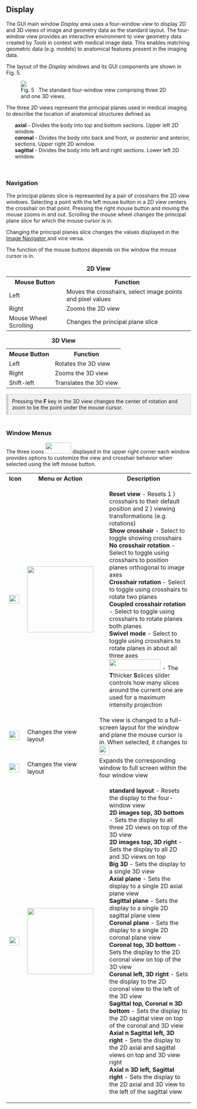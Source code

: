 <h2 id="display"> Display </h2>

The GUI main window <i>Display</i> area uses a four-window view to display 2D and 3D views of image and geometry data as
the standard layout. The four-window view provides an interactive environment to view geometry data created by <i>Tools</i> in
context with medical image data. This enables matching geometric data (e.g. models) to anatomical features present in the imaging data.

The layout of the <i>Display</i> windows and its GUI components are shown in Fig. 5.

<figure>
  <img class="svImg svImgMd"  src="../documentation/quickguide/images/display.png"> 
  <figcaption class="svCaption"> Fig. 5 &nbsp The standard four-window view comprising three 2D and one 3D views.
</figure>

The three 2D views represent the principal planes used in medical imaging to describe the location of anatomical
structures defined as

<ul style="list-style-type:none;">

  <li> <b>axial</b> - Divides the body into top and bottom sections. Upper left 2D window. </li>

  <li> <b>coronal</b> - Divides the body into back and front, or posterior and anterior, sections. Upper right 2D window. </li>

  <li> <b>sagittal</b> - Divides the body into left and right sections. Lower left 2D window. </li>

</ul>
<br>

<h3 id="navigation"> Navigation </h3>

The principal planes slice is represented by a pair of crosshairs the 2D view windows. Selecting a point with the left
mouse button in a 2D view centers the crosshair on that point. Pressing the right mouse button and moving the mouse zooms
in and out. Scrolling the mouse wheel changes the principal plane slice for which the mouse cursor is in.

Changing the principal planes slice changes the values displayed in the <a href="#image_navigator"> Image Navigator </a>
and vice versa.

The function of the mouse buttons depends on the window the mouse cursor is in.

<table class="table table-bordered" style="width:100%">
  <caption> <b> 2D View </b> </caption>
  <tr>
    <th>Mouse Button </th>
    <th> Function </th>
  </tr>

  <tr>
    <td> Left </td>
    <td> Moves the crosshairs, select image points and pixel values </td>
  </tr>

  <tr>
    <td> Right </td>
    <td> Zooms the 2D view 
  </tr>

  <tr>
    <td> Mouse Wheel Scrolling </td>
    <td> Changes the principal plane slice
  </tr>

</table>

<table class="table table-bordered" style="width:100%">
  <caption> <b> 3D View </b> </caption>
  <tr>
    <th> Mouse Button </th>
    <th> Function </th>
  </tr>
  <tr>
    <td> Left </td>
    <td> Rotates the 3D view </td>
  </tr>

  <tr>
    <td> Right </td>
    <td> Zooms the 3D view 
  </tr>

  <tr>
    <td> Shift-left </td>
    <td> Translates the 3D view 
  </tr>

</table>

<div style="background-color: #F0F0F0; padding: 10px; border: 1px solid #d0d0d0; border-left: 6px solid #d0d0d0">
Pressing the <b>F</b> key in the 3D view changes the center of rotation and zoom to be the point under 
the mouse cursor. 
</div>

<br>
<h3 id="window_menus"> Window Menus</h3>

The three icons
<img src="../documentation/quickguide/gui/images/display_icon_menu.png" width="70" height="30"> </td> displayed in the upper right
corner each window provides options to customize the view and crosshair behavior when selected using the left mouse button.

<table class="table table-bordered" style="width:100%">
  <tr>
    <th> Icon </th>
    <th> Menu or Action </th>
    <th> Description </th>
  </tr>

  <tr>
    <td><img src="../documentation/quickguide/gui/images/window-icon-1.png" width="28" height="24"> </td>
    <td>
       <img src="../documentation/quickguide/gui/images/window-menu-1.png" width="180" height="180"> 
    </td>
    <td> 
      <ul style="list-style-type:none;"> 
        <li> <b> Reset view </b> - Resets 1 ) crosshairs to their default position and 2 ) viewing transformations (e.g. rotations) </li>
        <li> <b> Show crosshair </b> - Select to toggle showing crosshairs </li>
        <li> <b> No crosshair rotation </b> - Select to toggle using crosshairs to position planes orthogonal to image axes </li>
        <li> <b> Crosshair rotation </b> - Select to toggle using crosshairs to rotate two planes </li>
        <li> <b> Coupled crosshair rotation </b> - Select to toggle using crosshairs to rotate planes both planes </li>
        <li> <b> Swivel mode </b> - Select to toggle using crosshairs to rotate planes in about all three axes </li>
        <li> <img src="../documentation/quickguide/gui/images/window-ts-slider.png" width="140" height="30"> 
             - The <b>T</b>thicker <b>S</b>slices slider controls how many slices around the current one are used for a maximum intensity projection </li>
      </ul>
    </td>

  </tr>

  <tr>
    <td><img src="../documentation/quickguide/gui/images/window-icon-2.png" width="28" height="24"> </td>
    <td> Changes the view layout </td>
    <td> The view is changed to a full-screen layout for the window and plane the mouse cursor is in.
         When selected, it changes to <img src="../documentation/quickguide/gui/images/window-icon-4.png" width="28" height="24">
     </td>
  </tr>

  <tr>
    <td><img src="../documentation/quickguide/gui/images/window-icon-4.png" width="28" height="24"> </td>
    <td> Changes the view layout </td>
    <td> Expands the corresponding window to full screen within the four window view </td>
  </tr>

  <tr>
    <td><img src="../documentation/quickguide/gui/images/window-icon-3.png" width="28" height="24"> </td>
    <td>
       <img src="../documentation/quickguide/gui/images/window-menu-2.png" width="180" height="180"> 
    </td>
    <td> 
      <ul style="list-style-type:none;"> 
        <li> <b> standard layout </b> - Resets the display to the four-window view  </li>
        <li> <b> 2D images top, 3D bottom </b> - Sets the display to all three 2D views on top of the 3D view
        <li> <b> 2D images top, 3D right </b> - Sets the display to all 2D and 3D views on top 
        <li> <b> Big 3D </b> - Sets the display to a single 3D view
        <li> <b> Axial plane </b> - Sets the display to a single 2D axial plane view
        <li> <b> Sagittal plane </b> - Sets the display to a single 2D sagittal plane view
        <li> <b> Coronal plane </b> - Sets the display to a single 2D coronal plane view
        <li> <b> Coronal top, 3D bottom </b> - Sets the display to the 2D coronal view on top of the 3D view 
        <li> <b> Coronal left, 3D right </b> - Sets the display to the 2D coronal view to the left of the 3D view 
        <li> <b> Sagittal top, Coronal n 3D bottom </b> - Sets the display to the 2D sagittal view on top of the coronal and 3D view 
        <li> <b> Axial n Sagittal left, 3D right </b> - Sets the display to the 2D axial and sagittal views on top and 3D view right
        <li> <b> Axial n 3D left, Sagittal right </b> - Sets the display to the 2D axial and 3D view to the left of the sagittal view
    </td>
  </tr>

</table>
